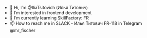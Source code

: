 - 👋 Hi, I’m @IliaTsitovich (Илья Титович)
- 👀 I’m interested in frontend development
- 🌱 I’m currently learning SkillFactory: FR
- 📫 How to reach me in SLACK - Илья Титович FR-118
                      in Telegram @mr_fischer


